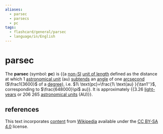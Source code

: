 ```yaml
---
aliases:
  - parsec
  - parsecs
  - pc
tags:
  - flashcard/general/parsec
  - language/in/English
---
```


# parsec

The __parsec__ (symbol: __pc__) is {{a [non-SI](International%20System%20of%20Units.md) [unit of length](unit%20of%20length.md) defined as the distance at which 1 [astronomical unit](astronomical%20unit.md) (au) [subtends](subtended%20angle.md) an [angle](angle.md) of one [arcsecond](minute%20and%20second%20of%20arc.md) ($\frac1{3600}$ of a [degree](degree%20(angle).md)), i.e. $1\ \text{pc}=\frac{1\ \text{au} }{\tan1''}$, corresponding to $\frac{648000}\pi$ au}}.  It is approximately {{3.26 [light-years](light-year.md) or 206&nbsp;265 [astronomical units](astronomical%20unit.md) (AU)}}. <!--SR:!2025-07-17,448,230!2024-08-02,4,228-->

## references

This text incorporates [content](https://en.wikipedia.org/wiki/parsec) from [Wikipedia](Wikipedia.md) available under the [CC BY-SA 4.0](https://creativecommons.org/licenses/by-sa/4.0/) license.
